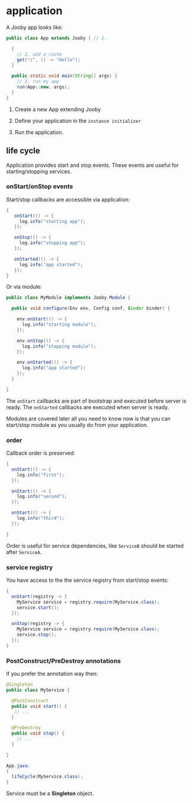 # application

A Jooby app looks like:

```java
public class App extends Jooby { // 1.

  {
    // 2. add a route
    get("/", () -> "Hello");
  }

  public static void main(String[] args) {
    // 3. run my app
    run(App::new, args);
  }
}
```

1) Create a new App extending Jooby

2) Define your application in the `instance initializer`

3) Run the application.

## life cycle

Application provides start and stop events. These events are useful for starting/stopping services.

### onStart/onStop events

Start/stop callbacks are accessible via application:

```java
{
   onStart(() -> {
     log.info("starting app");
   });

   onStop(() -> {
     log.info("stopping app");
   });

   onStarted(() -> {
     log.info("app started");
   });
}
```

Or via module:

```java
public class MyModule implements Jooby.Module {

  public void configure(Env env, Config conf, Binder binder) {

    env.onStart(() -> {
      log.info("starting module");
    });

    env.onStop(() -> {
      log.info("stopping module");
    });

    env.onStarted(() -> {
      log.info("app started");
    });
  }

}
```

The `onStart` callbacks are part of bootstrap and executed before server is ready. The `onStarted` callbacks are executed when server is ready.

Modules are covered later all you need to know now is that you can start/stop module as you usually do from your application. 

### order

Callback order is preserved:

```java
{
  onStart(() -> {
    log.info("first");
  });

  onStart(() -> {
    log.info("second");
  });

  onStart(() -> {
    log.info("third");
  });

}
```

Order is useful for service dependencies, like `ServiceB` should be started after `ServiceA`.

### service registry

You have access to the the service registry from start/stop events:

```java
{
  onStart(registry -> {
    MyService service = registry.require(MyService.class);
    service.start();
  });

  onStop(registry -> {
    MyService service = registry.require(MyService.class);
    service.stop();
  });
}
```

### PostConstruct/PreDestroy annotations

If you prefer the annotation way then:

```java
@Singleton
public class MyService {

  @PostConstruct
  public void start() {
   // ...
  }

  @PreDestroy
  public void stop() {
    // ...
  }

}

App.java:
{
  lifeCycle(MyService.class);
}
```

Service must be a **Singleton** object.
